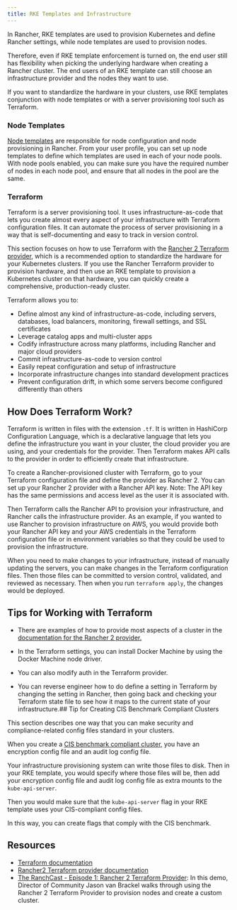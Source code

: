```yaml
---
title: RKE Templates and Infrastructure
---
```


<head>
  <link rel="canonical" href="https://ranchermanager.docs.rancher.com/how-to-guides/new-user-guides/authentication-permissions-and-global-configuration/about-rke1-templates/infrastructure"/>
</head>

In Rancher, RKE templates are used to provision Kubernetes and define Rancher settings, while node templates are used to provision nodes.

Therefore, even if RKE template enforcement is turned on, the end user still has flexibility when picking the underlying hardware when creating a Rancher cluster. The end users of an RKE template can still choose an infrastructure provider and the nodes they want to use.

If you want to standardize the hardware in your clusters, use RKE templates conjunction with node templates or with a server provisioning tool such as Terraform.

### Node Templates

[Node templates](../../../../reference-guides/user-settings/manage-node-templates.md) are responsible for node configuration and node provisioning in Rancher. From your user profile, you can set up node templates to define which templates are used in each of your node pools. With node pools enabled, you can make sure you have the required number of nodes in each node pool, and ensure that all nodes in the pool are the same.

### Terraform

Terraform is a server provisioning tool. It uses infrastructure-as-code that lets you create almost every aspect of your infrastructure with Terraform configuration files. It can automate the process of server provisioning in a way that is self-documenting and easy to track in version control.

This section focuses on how to use Terraform with the [Rancher 2 Terraform provider](https://www.terraform.io/docs/providers/rancher2/), which is a recommended option to standardize the hardware for your Kubernetes clusters. If you use the Rancher Terraform provider to provision hardware, and then use an RKE template to provision a Kubernetes cluster on that hardware, you can quickly create a comprehensive, production-ready cluster.

Terraform allows you to:

- Define almost any kind of infrastructure-as-code, including servers, databases, load balancers, monitoring, firewall settings, and SSL certificates
- Leverage catalog apps and multi-cluster apps
- Codify infrastructure across many platforms, including Rancher and major cloud providers
- Commit infrastructure-as-code to version control
- Easily repeat configuration and setup of infrastructure
- Incorporate infrastructure changes into standard development practices
- Prevent configuration drift, in which some servers become configured differently than others

## How Does Terraform Work?

Terraform is written in files with the extension `.tf`. It is written in HashiCorp Configuration Language, which is a declarative language that lets you define the infrastructure you want in your cluster, the cloud provider you are using, and your credentials for the provider. Then Terraform makes API calls to the provider in order to efficiently create that infrastructure.

To create a Rancher-provisioned cluster with Terraform, go to your Terraform configuration file and define the provider as Rancher 2. You can set up your Rancher 2 provider with a Rancher API key. Note: The API key has the same permissions and access level as the user it is associated with.

Then Terraform calls the Rancher API to provision your infrastructure, and Rancher calls the infrastructure provider. As an example, if you wanted to use Rancher to provision infrastructure on AWS, you would provide both your Rancher API key and your AWS credentials in the Terraform configuration file or in environment variables so that they could be used to provision the infrastructure.

When you need to make changes to your infrastructure, instead of manually updating the servers, you can make changes in the Terraform configuration files. Then those files can be committed to version control, validated, and reviewed as necessary. Then when you run `terraform apply`, the changes would be deployed.

## Tips for Working with Terraform

- There are examples of how to provide most aspects of a cluster in the [documentation for the Rancher 2 provider.](https://www.terraform.io/docs/providers/rancher2/)

- In the Terraform settings, you can install Docker Machine by using the Docker Machine node driver.

- You can also modify auth in the Terraform provider.

- You can reverse engineer how to do define a setting in Terraform by changing the setting in Rancher, then going back and checking your Terraform state file to see how it maps to the current state of your infrastructure.## Tip for Creating CIS Benchmark Compliant Clusters

This section describes one way that you can make security and compliance-related config files standard in your clusters.

When you create a [CIS benchmark compliant cluster,](../../../../reference-guides/rancher-security/rancher-security.md) you have an encryption config file and an audit log config file.

Your infrastructure provisioning system can write those files to disk. Then in your RKE template, you would specify where those files will be, then add your encryption config file and audit log config file as extra mounts to the `kube-api-server`.

Then you would make sure that the `kube-api-server` flag in your RKE template uses your CIS-compliant config files.

In this way, you can create flags that comply with the CIS benchmark.

## Resources

- [Terraform documentation](https://www.terraform.io/docs/)
- [Rancher2 Terraform provider documentation](https://www.terraform.io/docs/providers/rancher2/)
- [The RanchCast - Episode 1: Rancher 2 Terraform Provider](https://youtu.be/YNCq-prI8-8): In this demo, Director of Community Jason van Brackel walks through using the Rancher 2 Terraform Provider to provision nodes and create a custom cluster.